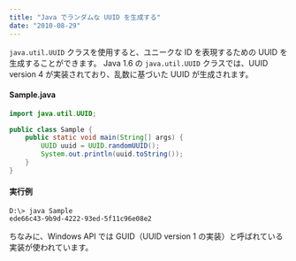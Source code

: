 ```yaml
---
title: "Java でランダムな UUID を生成する"
date: "2010-08-29"
---
```


`java.util.UUID` クラスを使用すると、ユニークな ID を表現するための UUID を生成することができます。
Java 1.6 の `java.util.UUID` クラスでは、UUID version 4 が実装されており、乱数に基づいた UUID が生成されます。

#### Sample.java

~~~ java
import java.util.UUID;

public class Sample {
    public static void main(String[] args) {
        UUID uuid = UUID.randomUUID();
        System.out.println(uuid.toString());
    }
}
~~~

#### 実行例

~~~
D:\> java Sample
ede66c43-9b9d-4222-93ed-5f11c96e08e2
~~~

ちなみに、Windows API では GUID（UUID version 1 の実装）と呼ばれている実装が使われています。

